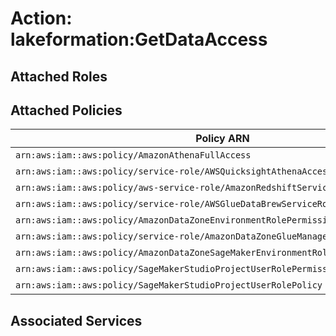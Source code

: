 # Action: lakeformation:GetDataAccess

## Attached Roles

## Attached Policies

| Policy ARN | Policy Name |
|------------|-------------|
| `arn:aws:iam::aws:policy/AmazonAthenaFullAccess` | [AmazonAthenaFullAccess](../policies.md#amazonathenafullaccess) |
| `arn:aws:iam::aws:policy/service-role/AWSQuicksightAthenaAccess` | [AWSQuicksightAthenaAccess](../policies.md#awsquicksightathenaaccess) |
| `arn:aws:iam::aws:policy/aws-service-role/AmazonRedshiftServiceLinkedRolePolicy` | [AmazonRedshiftServiceLinkedRolePolicy](../policies.md#amazonredshiftservicelinkedrolepolicy) |
| `arn:aws:iam::aws:policy/service-role/AWSGlueDataBrewServiceRole` | [AWSGlueDataBrewServiceRole](../policies.md#awsgluedatabrewservicerole) |
| `arn:aws:iam::aws:policy/AmazonDataZoneEnvironmentRolePermissionsBoundary` | [AmazonDataZoneEnvironmentRolePermissionsBoundary](../policies.md#amazondatazoneenvironmentrolepermissionsboundary) |
| `arn:aws:iam::aws:policy/service-role/AmazonDataZoneGlueManageAccessRolePolicy` | [AmazonDataZoneGlueManageAccessRolePolicy](../policies.md#amazondatazonegluemanageaccessrolepolicy) |
| `arn:aws:iam::aws:policy/AmazonDataZoneSageMakerEnvironmentRolePermissionsBoundary` | [AmazonDataZoneSageMakerEnvironmentRolePermissionsBoundary](../policies.md#amazondatazonesagemakerenvironmentrolepermissionsboundary) |
| `arn:aws:iam::aws:policy/SageMakerStudioProjectUserRolePermissionsBoundary` | [SageMakerStudioProjectUserRolePermissionsBoundary](../policies.md#sagemakerstudioprojectuserrolepermissionsboundary) |
| `arn:aws:iam::aws:policy/SageMakerStudioProjectUserRolePolicy` | [SageMakerStudioProjectUserRolePolicy](../policies.md#sagemakerstudioprojectuserrolepolicy) |

## Associated Services

